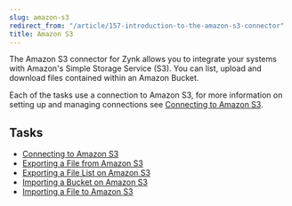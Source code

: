 ```yaml
---
slug: amazon-s3
redirect_from: "/article/157-introduction-to-the-amazon-s3-connector"
title: Amazon S3
---
```



The Amazon S3 connector for Zynk allows you to integrate your systems with Amazon's Simple Storage Service (S3). You can list, upload and download files contained within an Amazon Bucket.



Each of the tasks use a connection to Amazon S3, for more information on setting up and managing connections see [Connecting to Amazon S3](600-connecting-to-amazon-s3).


## Tasks

- [Connecting to Amazon S3](connecting-to-amazon-s3)
- [Exporting a File from Amazon S3](exporting-a-file-from-amazon-s3)
- [Exporting a File List on Amazon S3](exporting-a-file-list-on-amazon-s3)
- [Importing a Bucket on Amazon S3](importing-a-bucket-on-amazon-s3)
- [Importing a File to Amazon S3](importing-a-file-to-amazon-s3)

